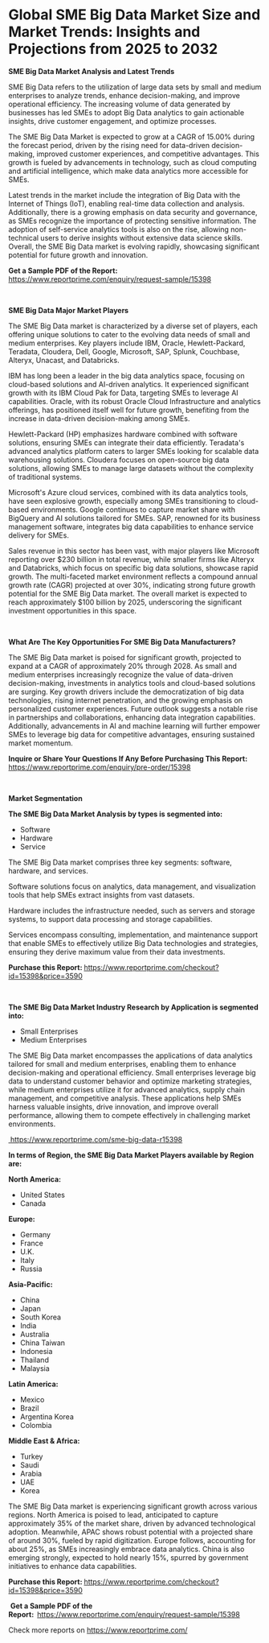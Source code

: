<p><h1>Global SME Big Data Market Size and Market Trends: Insights and Projections from 2025 to 2032</h1></p><p><strong>SME Big Data Market Analysis and Latest Trends</strong></p>
<p><p>SME Big Data refers to the utilization of large data sets by small and medium enterprises to analyze trends, enhance decision-making, and improve operational efficiency. The increasing volume of data generated by businesses has led SMEs to adopt Big Data analytics to gain actionable insights, drive customer engagement, and optimize processes.</p><p>The SME Big Data Market is expected to grow at a CAGR of 15.00% during the forecast period, driven by the rising need for data-driven decision-making, improved customer experiences, and competitive advantages. This growth is fueled by advancements in technology, such as cloud computing and artificial intelligence, which make data analytics more accessible for SMEs. </p><p>Latest trends in the market include the integration of Big Data with the Internet of Things (IoT), enabling real-time data collection and analysis. Additionally, there is a growing emphasis on data security and governance, as SMEs recognize the importance of protecting sensitive information. The adoption of self-service analytics tools is also on the rise, allowing non-technical users to derive insights without extensive data science skills. Overall, the SME Big Data market is evolving rapidly, showcasing significant potential for future growth and innovation.</p></p>
<p><strong>Get a Sample PDF of the Report:&nbsp;</strong> <a href="https://www.reportprime.com/enquiry/request-sample/15398?utm_campaign=2201&utm_medium=2&utm_source=Github&utm_content=ia&utm_term=20032025&utm_id=sme-big-data">https://www.reportprime.com/enquiry/request-sample/15398</a></p>
<p>&nbsp;</p>
<p><strong>SME Big Data Major Market Players</strong></p>
<p><p>The SME Big Data market is characterized by a diverse set of players, each offering unique solutions to cater to the evolving data needs of small and medium enterprises. Key players include IBM, Oracle, Hewlett-Packard, Teradata, Cloudera, Dell, Google, Microsoft, SAP, Splunk, Couchbase, Alteryx, Unacast, and Databricks.</p><p>IBM has long been a leader in the big data analytics space, focusing on cloud-based solutions and AI-driven analytics. It experienced significant growth with its IBM Cloud Pak for Data, targeting SMEs to leverage AI capabilities. Oracle, with its robust Oracle Cloud Infrastructure and analytics offerings, has positioned itself well for future growth, benefiting from the increase in data-driven decision-making among SMEs.</p><p>Hewlett-Packard (HP) emphasizes hardware combined with software solutions, ensuring SMEs can integrate their data efficiently. Teradata's advanced analytics platform caters to larger SMEs looking for scalable data warehousing solutions. Cloudera focuses on open-source big data solutions, allowing SMEs to manage large datasets without the complexity of traditional systems. </p><p>Microsoft's Azure cloud services, combined with its data analytics tools, have seen explosive growth, especially among SMEs transitioning to cloud-based environments. Google continues to capture market share with BigQuery and AI solutions tailored for SMEs. SAP, renowned for its business management software, integrates big data capabilities to enhance service delivery for SMEs.</p><p>Sales revenue in this sector has been vast, with major players like Microsoft reporting over $230 billion in total revenue, while smaller firms like Alteryx and Databricks, which focus on specific big data solutions, showcase rapid growth. The multi-faceted market environment reflects a compound annual growth rate (CAGR) projected at over 30%, indicating strong future growth potential for the SME Big Data market. The overall market is expected to reach approximately $100 billion by 2025, underscoring the significant investment opportunities in this space.</p></p>
<p>&nbsp;</p>
<p><strong>What Are The Key Opportunities For SME Big Data Manufacturers?</strong></p>
<p><p>The SME Big Data market is poised for significant growth, projected to expand at a CAGR of approximately 20% through 2028. As small and medium enterprises increasingly recognize the value of data-driven decision-making, investments in analytics tools and cloud-based solutions are surging. Key growth drivers include the democratization of big data technologies, rising internet penetration, and the growing emphasis on personalized customer experiences. Future outlook suggests a notable rise in partnerships and collaborations, enhancing data integration capabilities. Additionally, advancements in AI and machine learning will further empower SMEs to leverage big data for competitive advantages, ensuring sustained market momentum.</p></p>
<p><strong>Inquire or Share Your Questions If Any Before Purchasing This Report:</strong> <a href="https://www.reportprime.com/enquiry/pre-order/15398?utm_campaign=2201&utm_medium=2&utm_source=Github&utm_content=ia&utm_term=20032025&utm_id=sme-big-data">https://www.reportprime.com/enquiry/pre-order/15398</a></p>
<p>&nbsp;</p>
<p><strong>Market Segmentation</strong></p>
<p><strong>The SME Big Data Market Analysis by types is segmented into:</strong></p>
<p><ul><li>Software</li><li>Hardware</li><li>Service</li></ul></p>
<p><p>The SME Big Data market comprises three key segments: software, hardware, and services. </p><p>Software solutions focus on analytics, data management, and visualization tools that help SMEs extract insights from vast datasets. </p><p>Hardware includes the infrastructure needed, such as servers and storage systems, to support data processing and storage capabilities. </p><p>Services encompass consulting, implementation, and maintenance support that enable SMEs to effectively utilize Big Data technologies and strategies, ensuring they derive maximum value from their data investments.</p></p>
<p><strong>Purchase this Report:&nbsp;</strong><a href="https://www.reportprime.com/checkout?id=15398&price=3590&utm_campaign=2201&utm_medium=2&utm_source=Github&utm_content=ia&utm_term=20032025&utm_id=sme-big-data">https://www.reportprime.com/checkout?id=15398&price=3590</a></p>
<p>&nbsp;</p>
<p><strong>The SME Big Data Market Industry Research by Application is segmented into:</strong></p>
<p><ul><li>Small Enterprises</li><li>Medium Enterprises</li></ul></p>
<p><p>The SME Big Data market encompasses the applications of data analytics tailored for small and medium enterprises, enabling them to enhance decision-making and operational efficiency. Small enterprises leverage big data to understand customer behavior and optimize marketing strategies, while medium enterprises utilize it for advanced analytics, supply chain management, and competitive analysis. These applications help SMEs harness valuable insights, drive innovation, and improve overall performance, allowing them to compete effectively in challenging market environments.</p></p>
<p><a href="https://www.reportprime.com/sme-big-data-r15398?utm_campaign=2201&utm_medium=2&utm_source=Github&utm_content=ia&utm_term=20032025&utm_id=sme-big-data">&nbsp;https://www.reportprime.com/sme-big-data-r15398</a></p>
<p><strong>In terms of Region, the SME Big Data Market Players available by Region are:</strong></p>
<p>
    <p> <strong> North America: </strong>
        <ul>
            <li>United States</li>
            <li>Canada</li>
        </ul>
        </p> 
    <p> <strong> Europe: </strong>
        <ul>
            <li>Germany</li>
            <li>France</li>
            <li>U.K.</li>
            <li>Italy</li>
            <li>Russia</li>
        </ul>
        </p> 
    <p> <strong> Asia-Pacific: </strong>
        <ul>
            <li>China</li>
            <li>Japan</li>
            <li>South Korea</li>
            <li>India</li>
            <li>Australia</li>
            <li>China Taiwan</li>
            <li>Indonesia</li>
            <li>Thailand</li>
            <li>Malaysia</li>
        </ul>
        </p> 
    <p> <strong> Latin America: </strong>
        <ul>
            <li>Mexico</li>
            <li>Brazil</li>
            <li>Argentina Korea</li>
            <li>Colombia</li>
        </ul>
        </p> 
    <p> <strong> Middle East & Africa: </strong>
        <ul>
            <li>Turkey</li>
            <li>Saudi</li>
            <li>Arabia</li>
            <li>UAE</li>
            <li>Korea</li>
        </ul>
    </p>
    </p>
<p><p>The SME Big Data market is experiencing significant growth across various regions. North America is poised to lead, anticipated to capture approximately 35% of the market share, driven by advanced technological adoption. Meanwhile, APAC shows robust potential with a projected share of around 30%, fueled by rapid digitization. Europe follows, accounting for about 25%, as SMEs increasingly embrace data analytics. China is also emerging strongly, expected to hold nearly 15%, spurred by government initiatives to enhance data capabilities.</p></p>
<p><strong>Purchase this Report: </strong><a href="https://www.reportprime.com/checkout?id=15398&price=3590&utm_campaign=2201&utm_medium=2&utm_source=Github&utm_content=ia&utm_term=20032025&utm_id=sme-big-data">https://www.reportprime.com/checkout?id=15398&price=3590</a></p>
<p>&nbsp;<strong>Get a Sample PDF of the Report:&nbsp;&nbsp;</strong><a href="https://www.reportprime.com/enquiry/request-sample/15398?utm_campaign=2201&utm_medium=2&utm_source=Github&utm_content=ia&utm_term=20032025&utm_id=sme-big-data">https://www.reportprime.com/enquiry/request-sample/15398</a></p>
<p><strong></strong></p>
<p>Check more reports on <a href="https://www.reportprime.com/?utm_campaign=2201&utm_medium=2&utm_source=Github&utm_content=ia&utm_term=20032025&utm_id=sme-big-data">https://www.reportprime.com/</a></p>